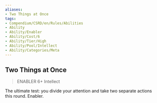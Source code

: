 ```yaml
---
aliases:
- Two Things at Once
tags:
- Compendium/CSRD/en/Rules/Abilities
- Ability
- Ability/Enabler
- Ability/Cost/6
- Ability/Tier/High
- Ability/Pool/Intellect
- Ability/Categories/Meta
---
```


  
## Two Things at Once  
>ENABLER 6+  Intellect  
  
The ultimate test: you divide your attention and take two separate actions this round. Enabler.
